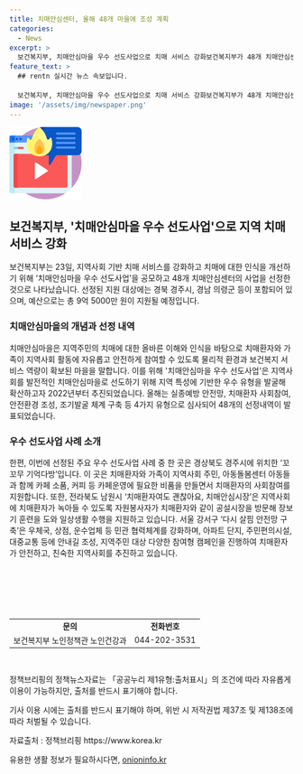 ```yaml
---
title: 치매안심센터, 올해 48개 마을에 조성 계획
categories:
  - News
excerpt: >
  보건복지부, 치매안심마을 우수 선도사업으로 치매 서비스 강화보건복지부가 48개 치매안심센터를 선정하여 지원할 예산은 총 9억 5000만 원이며, 우수사례집을 발간하여 배포할 예정이다. 또한, 전국 256개 치매안심센터를 통해 지역 특성에 따라 치매안심마을 조성·운영을 지원하고 있다. 이번에 선정한 우수 사례 중 한 곳은 경상북도 경주시 꼬꼬무 기억다방으로, 카페운영을 통해 치매환자의 사회참여를 지원하고 있다. 노인정책관은 지역사회 내 치매에 친숙한 환경을 강화하기 위해 추진하는 정책이라며, 이번 선도사업으로 치매에 더욱 친숙하고 공존할 수 있는 지역사회 분위기가 조성되기를 바란다고 밝혔다. (자료출처=정책브리핑 www.korea.kr)
feature_text: >
  ## rentn 실시간 뉴스 속보입니다.

  보건복지부, 치매안심마을 우수 선도사업으로 치매 서비스 강화보건복지부가 48개 치매안심센터를 선정하여 지원할 예산은 총 9억 5000만 원이며, 우수사례집을 발간하여 배포할 예정이다. 또한, 전국 256개 치매안심센터를 통해 지역 특성에 따라 치매안심마을 조성·운영을 지원하고 있다. 이번에 선정한 우수 사례 중 한 곳은 경상북도 경주시 꼬꼬무 기억다방으로, 카페운영을 통해 치매환자의 사회참여를 지원하고 있다. 노인정책관은 지역사회 내 치매에 친숙한 환경을 강화하기 위해 추진하는 정책이라며, 이번 선도사업으로 치매에 더욱 친숙하고 공존할 수 있는 지역사회 분위기가 조성되기를 바란다고 밝혔다. (자료출처=정책브리핑 www.korea.kr)
image: '/assets/img/newspaper.png'
---
```


<p><img src="/assets/img/news.png" alt="rentncar 속보" /></p>

<h2 data-ke-size="size26">보건복지부, '치매안심마을 우수 선도사업'으로 지역 치매 서비스 강화</h2>

<p data-ke-size="size16">보건복지부는 23일, 지역사회 기반 치매 서비스를 강화하고 치매에 대한 인식을 개선하기 위해 ‘치매안심마을 우수 선도사업’을 공모하고 48개 치매안심센터의 사업을 선정한 것으로 나타났습니다. 선정된 지원 대상에는 경북 경주시, 경남 의령군 등이 포함되어 있으며, 예산으로는 총 9억 5000만 원이 지원될 예정입니다.</p>

<h3 data-ke-size="size24">치매안심마을의 개념과 선정 내역</h3>

<p data-ke-size="size16">치매안심마을은 지역주민의 치매에 대한 올바른 이해와 인식을 바탕으로 치매환자와 가족이 지역사회 활동에 자유롭고 안전하게 참여할 수 있도록 물리적 환경과 보건복지 서비스 역량이 확보된 마을을 말합니다. 이를 위해 '치매안심마을 우수 선도사업'은 지역사회를 발전적인 치매안심마을로 선도하기 위해 지역 특성에 기반한 우수 유형을 발굴해 확산하고자 2022년부터 추진되었습니다. 올해는 실종예방 안전망, 치매환자 사회참여, 안전환경 조성, 조기발굴 체계 구축 등 4가지 유형으로 심사되어 48개의 선정내역이 발표되었습니다.</p>

<h3 data-ke-size="size24">우수 선도사업 사례 소개</h3>

<p data-ke-size="size16">한편, 이번에 선정된 주요 우수 선도사업 사례 중 한 곳은 경상북도 경주시에 위치한 ‘꼬꼬무 기억다방’입니다. 이 곳은 치매환자와 가족이 지역사회 주민, 아동돌봄센터 아동들과 함께 카페 소품, 커피 등 카페운영에 필요한 비품을 만들면서 치매환자의 사회참여를 지원합니다. 또한, 전라북도 남원시 ‘치매환자여도 괜찮아요, 치매안심시장’은 지역사회에 치매환자가 녹아들 수 있도록 자원봉사자가 치매환자와 같이 공설시장을 방문해 장보기 훈련을 도와 일상생활 수행을 지원하고 있습니다. 서울 강서구 ‘다시 살핌 안전망 구축’은 우체국, 상점, 운수업체 등 민관 협력체계를 강화하며, 아파트 단지, 주민편의시설, 대중교통 등에 안내길 조성, 지역주민 대상 다양한 참여형 캠페인을 진행하여 치매환자가 안전하고, 친숙한 지역사회를 추진하고 있습니다.</p>

<p data-ke-size="size16">&nbsp;</p>

<p data-ke-size="size16">&nbsp;</p>

<p data-ke-size="size16">&nbsp;</p>

<table>
    <tbody>
        <tr>
            <td style="text-align: center; height: 17px;"><b>문의</b></td>
            <td style="text-align: center; height: 17px;"><b>전화번호</b></td>
        </tr>
        <tr>
            <td style="text-align: center;">보건복지부 노인정책관 노인건강과</td>
            <td style="text-align: center;">044-202-3531</td>
        </tr>
    </tbody>
</table>

<p data-ke-size="size16">&nbsp;</p>

<p data-ke-size="size16">정책브리핑의 정책뉴스자료는 「공공누리 제1유형:출처표시」의 조건에 따라 자유롭게 이용이 가능하지만, 출처를 반드시 표기해야 합니다.</p>

<p data-ke-size="size16">기사 이용 시에는 출처를 반드시 표기해야 하며, 위반 시 저작권법 제37조 및 제138조에 따라 처벌될 수 있습니다.</p>

<p data-ke-size="size16">자료출처 : 정책브리핑 https://www.korea.kr</p>
유용한 생활 정보가 필요하시다면, <a href="https://onioninfo.kr" rel="dofollow">onioninfo.kr</a>


